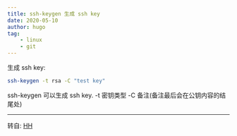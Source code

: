```yaml
---
title: ssh-keygen 生成 ssh key
date: 2020-05-10
author: hugo
tag:
    - linux
    - git
---
```



生成 ssh key:

```bash
ssh-keygen -t rsa -C "test key"
```

ssh-keygen 可以生成 ssh key.
-t 密钥类型
-C 备注(备注最后会在公钥内容的结尾处)

---
转自: [HH](http://www.hugohuang.xyz/)
